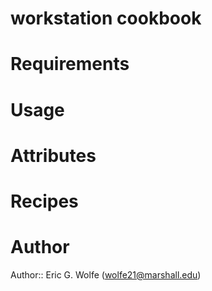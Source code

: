 # workstation cookbook

# Requirements

# Usage

# Attributes

# Recipes

# Author

Author:: Eric G. Wolfe (<wolfe21@marshall.edu>)
